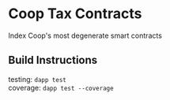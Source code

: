 # Coop Tax Contracts
Index Coop's most degenerate smart contracts

## Build Instructions
testing: `dapp test`  
coverage: `dapp test --coverage`

